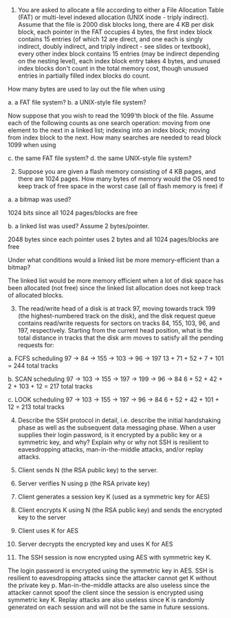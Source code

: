 1. You are asked to allocate a file according to either a File
Allocation Table (FAT) or multi-level indexed allocation (UNIX
inode - triply indirect). Assume that the file is 2000 disk
blocks long, there are 4 KB per disk block, each pointer in the
FAT occupies 4 bytes, the first index block contains 15 entries
(of which 12 are direct, and one each is singly indirect, doubly
indirect, and triply indirect - see slides or textbook), every
other index block contains 15 entries (may be indirect depending
on the nesting level), each index block entry takes 4 bytes, and
unused index blocks don't count in the total memory cost, though
unusued entries in partially filled index blocks do count.

How many bytes are used to lay out the file when using

a. a FAT file system?
b. a UNIX-style file system?

Now suppose that you wish to read the 1099'th block of the file.
Assume each of the following counts as one search operation:
moving from one element to the next in a linked list; indexing
into an index block; moving from index block to the next. How
many searches are needed to read block 1099 when using

c. the same FAT file system? 
d. the same UNIX-style file system?

2. Suppose you are given a flash memory consisting of 4 KB pages, and
there are 1024 pages. How many bytes of memory would the OS
need to keep track of free space in the worst case (all of flash
memory is free) if

a. a bitmap was used?

1024 bits since all 1024 pages/blocks are free

b. a linked list was used? Assume 2 bytes/pointer.

2048 bytes since each pointer uses 2 bytes and all 1024 pages/blocks are free

Under what conditions would a linked list be more memory-efficient
than a bitmap?

The linked list would be more memory efficient when a lot of disk space has been
allocated (not free) since the linked list allocation does not keep track of allocated blocks.

3. The read/write head of a disk is at track 97, moving towards track
199 (the highest-numbered track on the disk), and the disk request
queue contains read/write requests for sectors on tracks 84, 155,
103, 96, and 197, respectively. Starting from the current head
position, what is the total distance in tracks that the disk arm
moves to satisfy all the pending requests for:

a. FCFS scheduling
97 -> 84 -> 155 -> 103 -> 96 -> 197
13 + 71 + 52 + 7 + 101 = 244 total tracks

b. SCAN scheduling
97 -> 103 -> 155 -> 197 -> 199 -> 96 -> 84
6 + 52 + 42 + 2 + 103 + 12 = 217 total tracks

c. LOOK scheduling
97 -> 103 -> 155 -> 197 -> 96 -> 84
6 + 52 + 42 + 101 + 12 = 213 total tracks

4. Describe the SSH protocol in detail, i.e. describe the initial 
handshaking phase as well as the subsequent data messaging phase.  When a user 
supplies their login password, is it encrypted by a public key or a symmetric key, 
and why?  Explain why or why not SSH is resilient to eavesdropping attacks, 
man-in-the-middle attacks, and/or replay attacks.

1. Client sends N (the RSA public key) to the server.
2. Server verifies N using p (the RSA private key)
3. Client generates a session key K (used as a symmetric key for AES)
4. Client encrypts K using N (the RSA public key) and sends the encrypted key to the server
5. Client uses K for AES
6. Server decrypts the encrypted key and uses K for AES
7. The SSH session is now encrypted using AES with symmetric key K.

The login password is encrypted using the symmetric key in AES.
SSH is resilient to eavesdropping attacks since the attacker cannot get K without the private key p.
Man-in-the-middle attacks are also useless since the attacker cannot spoof the client since the session is encrypted using symmetric key K.
Replay attacks are also useless since K is randomly generated on each session and will not be the same in future sessions.

